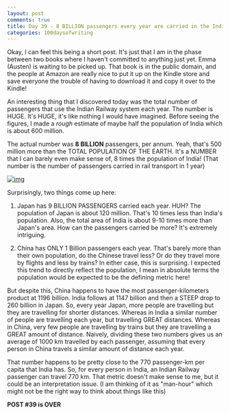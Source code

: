 ```yaml
---
layout: post
comments: true
title: Day 39 - 8 BILLION passengers every year are carried in the Indian Railway. WHOA!
categories: 100daysofwriting
---
```


Okay, I can feel this being a short post. It's just that I am in the phase
between two books where I haven't committed to anything just yet. Emma (Austen)
is waiting to be picked up. That book is in the public domain, and the people at
Amazon are really nice to put it up on the Kindle store and save everyone the
trouble of having to download it and copy it over to the Kindle!

An interesting thing that I discovered today was the total number of passengers
that use the Indian Railway system each year. The number is HUGE. It's HUGE,
it's like nothing I would have imagined. Before seeing the figures, I made a
_rough_ estimate of maybe half the population of India which is about 600
million.

The actual number was **8 BILLION** passengers, per annum. Yeah, that's 500
million more than the TOTAL POPULATION OF THE EARTH. It's a NUMBER that I can
barely even make sense of, 8 times the population of India! (That number is the
number of passengers carried in rail transport in 1 year)

[![img](/blog/public/img/day-39-1.png)](https://en.wikipedia.org/wiki/List_of_countries_by_rail_usage#Passengers_carried_in_rail_transport_per_year)

Surprisingly, two things come up here:

1. Japan has 9 BILLION PASSENGERS carried each year. HUH? The population of
   Japan is about 120 million. That's 10 times less than India's population.
   Also, the total area of India is about 9-10 times more than Japan's area. How
   can the passengers carried be more? It's extremely intriguing.

2. China has ONLY 1 Billion passengers each year. That's barely more than their
   own population, do the Chinese travel less? Or do they travel more by flights
   and less by trains? In either case, this is surprising. I expected this trend
   to directly reflect the population, I mean in absolute terms the population
   would be expected to be the defining metric here!

But despite this, China happens to have the most passenger-kilometers product at
1196 billion. India follows at 1147 billion and then a STEEP drop to 260 billion
in Japan. So, every year Japan, more people are travelling but they are
travelling for shorter distances. Whereas in India a similar number of people
are travelling each year, but travelling GREAT distances. Whereas in China, very
few people are travelling by trains but they are travelling a GREAT amount of
distance. Naively, dividing these two numbers gives us an average of 1000 km
travelled by each passenger, assuming that every person in China travels a
similar amount of distance each year.

That number happens to be pretty close to the 770 passenger-km per capita that
India has. So, for every person in India, an Indian Railway passenger can travel
770 km. That metric doesn't make sense to me, but it could be an interpretation
issue. (I am thinking of it as "man-hour" which might not be the right way to
think about things like this)

**POST #39 is OVER**

